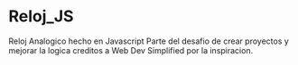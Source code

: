 # Reloj_JS
Reloj Analogico hecho en Javascript 
Parte del desafio de crear proyectos y mejorar la logica creditos a Web Dev Simplified por la inspiracion.
